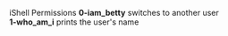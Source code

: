 iShell Permissions
**0-iam_betty** switches to another user  
**1-who_am_i** prints the user's name 
